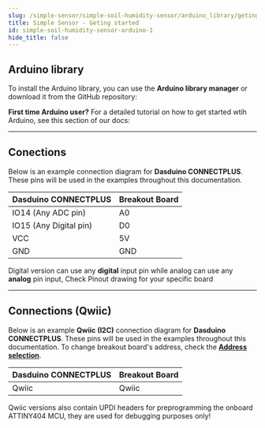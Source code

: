 ```yaml
---
slug: /simple-sensor/simple-soil-humidity-sensor/arduino_library/geting-started
title: Simple Sensor - Geting started
id: simple-soil-humidity-sensor-arduino-1
hide_title: false
---
```

## Arduino library

To install the Arduino library, you can use the **Arduino library manager** or download it from the GitHub repository:
<QuickLink  
  title="Simple rain sensor Arduino library"  
  description="Simple rain sensor Arduino library by Soldered"  
  url="https://github.com/SolderedElectronics/Soldered-Simple-Rain-Sensor-Arduino-Library"  
/>  

<InfoBox>

**First time Arduino user?** For a detailed tutorial on how to get started wtih Arduino, see this section of our docs:

<QuickLink  
  title="Getting started with Arduino"  
  description="A full, comprehensive tutorial on how to fully set up and upload code for the first time on an Arduino board, from scratch!"  
  url="/documentation/arduino/quick-start-guide"  
/>  

</InfoBox>

---

## Conections

Below is an example connection diagram for **Dasduino CONNECTPLUS**. These pins will be used in the examples throughout this documentation.

| **Dasduino CONNECTPLUS** | **Breakout Board** |
| ------------------------ | ------------------ |
| IO14 (Any ADC pin)       | A0                 |
| IO15 (Any Digital pin)   | D0                 |
| VCC                      | 5V                 |
| GND                      | GND                |

<InfoBox> Digital version can use any **digital** input pin while analog can use any **analog** pin input, Check Pinout drawing for your specific board </InfoBox>

---

## Connections (Qwiic)
Below is an example **Qwiic (I2C)** connection diagram for **Dasduino CONNECTPLUS**. These pins will be used in the examples throughout this documentation. To change breakout board's address, check the [**Address selection**](/documentation/simple-sensor/simple-rain-sensor/simple-rain-sensor-hardware#address-selection-for-qwiic-version/).

| **Dasduino CONNECTPLUS** | **Breakout Board** |
| ------------------------ | ------------------ |
| Qwiic                    | Qwiic              |

<InfoBox> Qwiic versions also contain UPDI headers for preprogramming the onboard ATTINY404 MCU, they are used for debugging purposes only! </InfoBox>